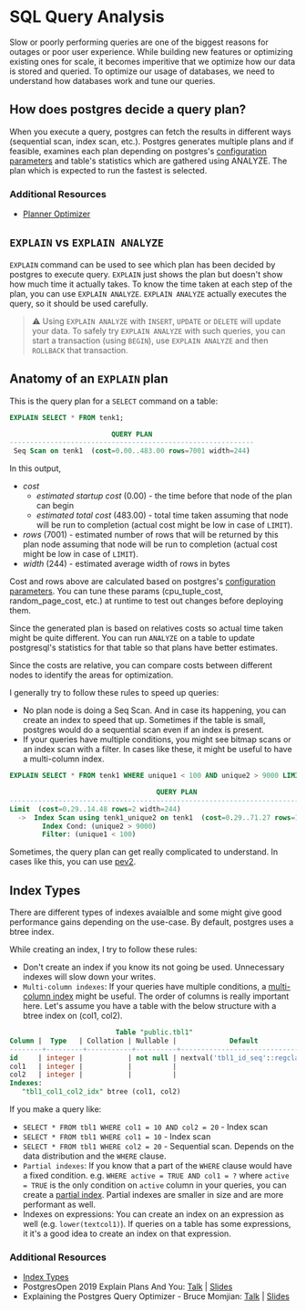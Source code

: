 # SQL Query Analysis

Slow or poorly performing queries are one of the biggest reasons for outages or poor user experience. While building new features or optimizing existing ones for scale, it becomes imperitive that we optimize how our data is stored and queried. To optimize our usage of databases, we need to understand how databases work and tune our queries.

## How does postgres decide a query plan?
When you execute a query, postgres can fetch the results in different ways (sequential scan, index scan, etc.). Postgres generates multiple plans and if feasible, examines each plan depending on postgres's [configuration parameters](https://www.postgresql.org/docs/current/runtime-config-query.html) and table's statistics which are gathered using ANALYZE. The plan which is expected to run the fastest is selected.

### Additional Resources
* [Planner Optimizer](https://www.postgresql.org/docs/devel/planner-optimizer.html)

## `EXPLAIN` vs `EXPLAIN ANALYZE`
`EXPLAIN` command can be used to see which plan has been decided by postgres to execute query. `EXPLAIN` just shows the plan but doesn't show how much time it actually takes. To know the time taken at each step of the plan, you can use `EXPLAIN ANALYZE`. `EXPLAIN ANALYZE` actually executes the query, so it should be used carefully.

> ⚠️ Using `EXPLAIN ANALYZE` with `INSERT`, `UPDATE` or `DELETE` will update your data. To safely try `EXPLAIN ANALYZE` with such queries, you can start a transaction (using `BEGIN`), use `EXPLAIN ANALYZE` and then `ROLLBACK` that transaction.

## Anatomy of an `EXPLAIN` plan
This is the query plan for a `SELECT` command on a table:

```sql
EXPLAIN SELECT * FROM tenk1;

                         QUERY PLAN
------------------------------------------------------------
 Seq Scan on tenk1  (cost=0.00..483.00 rows=7001 width=244)
```

In this output,
 * *cost*
   * *estimated startup cost* (0.00) - the time before that node of the plan can begin
   * *estimated total cost* (483.00) - total time taken assuming that node will be run to completion (actual cost might be low in case of `LIMIT`).
 * *rows* (7001) - estimated number of rows that will be returned by this plan node assuming that node will be run to completion (actual cost might be low in case of `LIMIT`).
 * *width* (244) - estimated average width of rows in bytes

Cost and rows above are calculated based on postgres's [configuration parameters](https://www.postgresql.org/docs/current/runtime-config-query.html). You can tune these params (cpu_tuple_cost, random_page_cost, etc.) at runtime to test out changes before deploying them.

Since the generated plan is based on relatives costs so actual time taken might be quite different. You can run `ANALYZE` on a table to update postgresql's statistics for that table so that plans have better estimates.

Since the costs are relative, you can compare costs between different nodes to identify the areas for optimization.

I generally try to follow these rules to speed up queries:
 * No plan node is doing a Seq Scan. And in case its happening, you can create an index to speed that up. Sometimes if the table is small, postgres would do a sequential scan even if an index is present.
 * If your queries have multiple conditions, you might see bitmap scans or an index scan with a filter. In cases like these, it might be useful to have a multi-column index.

 ```sql
 EXPLAIN SELECT * FROM tenk1 WHERE unique1 < 100 AND unique2 > 9000 LIMIT 2;

                                     QUERY PLAN
-------------------------------------------------------------------​------------------
 Limit  (cost=0.29..14.48 rows=2 width=244)
   ->  Index Scan using tenk1_unique2 on tenk1  (cost=0.29..71.27 rows=10 width=244)
         Index Cond: (unique2 > 9000)
         Filter: (unique1 < 100)
```

Sometimes, the query plan can get really complicated to understand. In cases like this, you can use [pev2](https://explain.dalibo.com/).

## Index Types
There are different types of indexes avaialble and some might give good performance gains depending on the use-case. By default, postgres uses a btree index.

While creating an index, I try to follow these rules:
 * Don't create an index if you know its not going be used. Unnecessary indexes will slow down your writes.
 * `Multi-column indexes`: If your queries have multiple conditions, a [multi-column index](https://www.postgresql.org/docs/current/indexes-multicolumn.html) might be useful. The order of columns is really important here. Let's assume you have a table with the below structure with a btree index on (col1, col2).
 ```sql
                           Table "public.tbl1"
 Column |  Type   | Collation | Nullable |             Default              
--------+---------+-----------+----------+----------------------------------
 id     | integer |           | not null | nextval('tbl1_id_seq'::regclass)
 col1   | integer |           |          | 
 col2   | integer |           |          | 
Indexes:
    "tbl1_col1_col2_idx" btree (col1, col2)
```
If you make a query like:
   * `SELECT * FROM tbl1 WHERE col1 = 10 AND col2 = 20` - Index scan
   * `SELECT * FROM tbl1 WHERE col1 = 10` - Index scan
   * `SELECT * FROM tbl1 WHERE col2 = 20` - Sequential scan. Depends on the data distribution and the `WHERE` clause.
 * `Partial indexes`: If you know that a part of the `WHERE` clause would have a fixed condition. e.g. `WHERE active = TRUE AND col1 = ?` where `active = TRUE` is the only condition on `active` column in your queries, you can create a [partial index](https://www.postgresql.org/docs/current/indexes-partial.html). Partial indexes are smaller in size and are more performant as well.
 * Indexes on expressions: You can create an index on an expression as well (e.g. `lower(textcol1)`). If queries on a table has some expressions, it it's a good idea to create an index on that expression.

### Additional Resources
* [Index Types](https://www.postgresql.org/docs/current/indexes-types.html)
* PostgresOpen 2019 Explain Plans And You: [Talk](https://www.youtube.com/watch?v=OO-CHEXAX4o) | [Slides](https://postgresql.us/events/pgopen2019/sessions/session/695/slides/31/ExplainPlansAndYouPostgresOpen2019.pdf)
* Explaining the Postgres Query Optimizer - Bruce Momjian: [Talk](https://www.youtube.com/watch?v=svqQzYFBPIo) | [Slides](https://momjian.us/main/writings/pgsql/optimizer.pdf)
